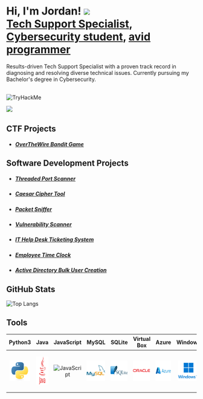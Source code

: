 <h1>Hi, I'm Jordan! <img src="https://media.giphy.com/media/hvRJCLFzcasrR4ia7z/giphy.gif" width="30px"/><br/><a href="https://www.linkedin.com/in/awl4114awl/">Tech Support Specialist</a>, <a href="https://tryhackme.com/p/awl4114awl">Cybersecurity student</a>, <a href="https://replit.com/@awl4114awl">avid programmer</a></h1>
Results-driven Tech Support Specialist with a proven track record in diagnosing and resolving diverse technical issues. Currently pursuing my Bachelor's degree in Cybersecurity.
<br />
<br />
<p align="left"> <img src="https://tryhackme-badges.s3.amazonaws.com/awl4114awl.png" alt="TryHackMe"> </p>
<p align="left">
  <a href="https://discord.com/users/642624429225934858" target="_blank">
    <img src="https://discord.c99.nl/widget/theme-1/642624429225934858.png"/>
  </a>
</p>

<h2>CTF Projects</h2> 

  - ##### [OverTheWire Bandit Game](https://github.com/awl4114awl/bandit-wargame-solutions)

<h2>Software Development Projects</h2> 

  - ##### [Threaded Port Scanner](https://github.com/awl4114awl/Threaded-Port-Scanner)
  - ##### [Caesar Cipher Tool](https://github.com/awl4114awl/Caesar-Cipher-Tool)
  - ##### [Packet Sniffer](https://github.com/awl4114awl/Packet-Sniffer)
  - ##### [Vulnerability Scanner](https://github.com/awl4114awl/Vulnerability-Scanner)
  - ##### [IT Help Desk Ticketing System](https://github.com/awl4114awl/IT-Help-Desk-Ticketing-System)
  - ##### [Employee Time Clock](https://github.com/awl4114awl/Employee-Time-Clock)
  - ##### [Active Directory Bulk User Creation](https://github.com/awl4114awl/AD_PS)

<h2>GitHub Stats</h2>

![Top Langs](https://github-readme-stats.vercel.app/api/top-langs/?username=awl4114awl&layout=compact)
 
<h2>Tools</h2>

| Python3 | Java | JavaScript | MySQL | SQLite | Virtual Box | Azure | Windows | Linux | Ubuntu | Kali | Metasploit | Wireshark | Burpsuite | Netcat | Nmap |
|----------|----------|----------|----------|----------|----------|---------|----------|----------|----------|----------|----------|----------|----------|----------|----------|
| <p align="center"><img src="https://github.com/devicons/devicon/blob/master/icons/python/python-original.svg" title="Python" alt="Python" width="55" height="55"/> | <p align="center"><img src="https://github.com/devicons/devicon/blob/master/icons/java/java-plain-wordmark.svg" alt="Java" width="75" height="75"/> | <p align="center"><img src="https://github.com/canaleal/devicon/blob/new-icon-kali-linux/icons/javascript/javascript-original.svg" title="JavaScript" alt="JavaScript" width="55" height="55"/> | <img src="https://github.com/devicons/devicon/blob/master/icons/mysql/mysql-original-wordmark.svg" title="MySQL" alt="MySQL" width="55" height="55"/> | <img src="https://github.com/devicons/devicon/blob/master/icons/sqlite/sqlite-original-wordmark.svg" title="SQLite" alt="SQLite" width="55" height="55"/> | <img src="https://github.com/devicons/devicon/blob/master/icons/oracle/oracle-original.svg" title="Oracle" alt="Oracle" width="80" height="55"/> | <img src="https://raw.githubusercontent.com/devicons/devicon/6910f0503efdd315c8f9b858234310c06e04d9c0/icons/azure/azure-original-wordmark.svg" title="Oracle" alt="Oracle" width="80" height="55"/> | <p align="center"><img src="https://github.com/devicons/devicon/blob/master/icons/windows11/windows11-original-wordmark.svg" title="Windows" alt="Windows" width="55" height="55"/> | <p align="center"><img src="https://github.com/devicons/devicon/blob/master/icons/linux/linux-original.svg" title="Linux" alt="Linux" width="55" height="55"/> | <img src="https://github.com/devicons/devicon/blob/master/icons/ubuntu/ubuntu-original.svg" title="Ubuntu" alt="Ubuntu" width="55" height="55"/> | <img src="https://github.com/canaleal/devicon/blob/new-icon-kali-linux/icons/kalilinux/kalilinux-original-wordmark.svg" width="55" height="55"/> | <p align="center"><img src="https://asset.brandfetch.io/idFlREP4Jj/idsR5UInMm.png?updated=1712244345166" alt="msf" width="55" height="55" /> | <p align="center"><img src="https://www.kali.org/tools/wireshark/images/wireshark-logo.svg" alt="wireshark" width="55" height="55" /> | <p align="center"><img src="https://www.kali.org/tools/burpsuite/images/burpsuite-logo.svg" alt="burp" width="55" height="55" />|<p align="center"><img src="https://www.kali.org/tools/netcat/images/netcat-logo.svg" alt="netcat" width="55" height="55" /> | <p align="center"><img src="https://nmap.org/images/sitelogo-nmap.svg" alt="nmap" width="55" height="55" /> |
